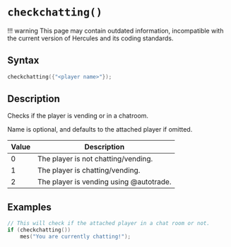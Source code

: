 # `checkchatting()`

!!! warning
	This page may contain outdated information, incompatible with the current version of Hercules and its coding standards.

## Syntax

```c
checkchatting({"<player name>"});
```

## Description

Checks if the player is vending or in a chatroom.

Name is optional, and defaults to the attached player if omitted.

| Value | Description |
| ----- | ----------- |
| 0 | The player is not chatting/vending. |
| 1 | The player is chatting/vending. |
| 2 | The player is vending using @autotrade. |

## Examples

```c
// This will check if the attached player in a chat room or not.
if (checkchatting())
	mes("You are currently chatting!");
```
